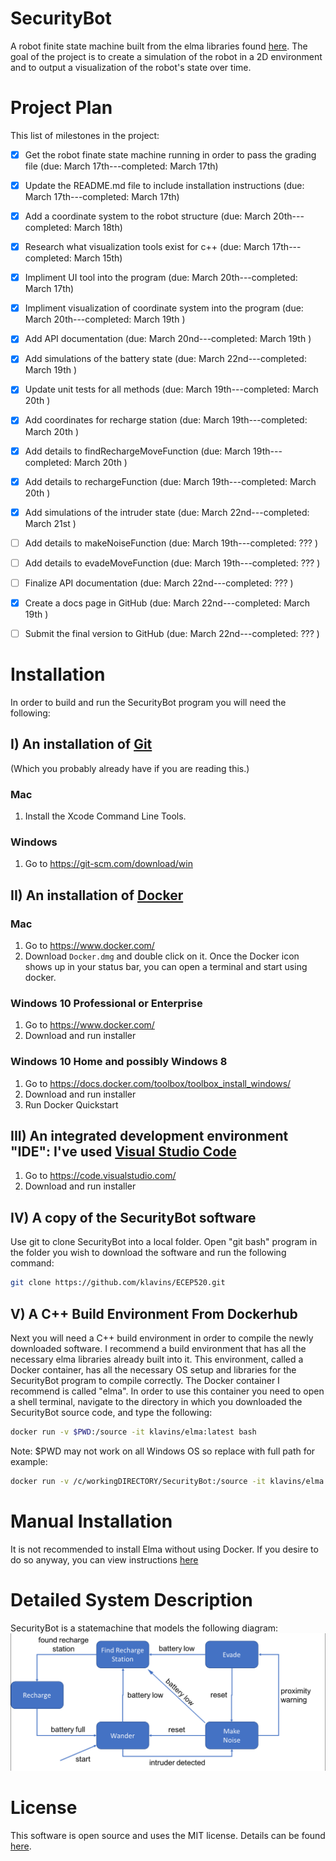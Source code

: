 SecurityBot
===
A robot finite state machine built from the elma libraries found [here](https://github.com/klavinslab/elma).  The goal of the project is to create a simulation of the robot in a 2D environment and to output a visualization of the robot's state over time.

Project Plan
===
This list of milestones in the project:
- [x] Get the robot finate state machine running in order to pass the grading file (due: March 17th---completed: March 17th)
- [x] Update the README.md file to include installation instructions (due: March 17th---completed: March 17th)
- [x] Add a coordinate system to the robot structure  (due: March 20th---completed: March 18th)
- [x] Research what visualization tools exist for c++ (due: March 17th---completed: March 15th) 
- [x] Impliment UI tool into the program (due: March 20th---completed: March 17th)
- [x] Impliment visualization of coordinate system into the program (due: March 20th---completed: March 19th )
- [x] Add API documentation (due: March 20nd---completed: March 19th )
- [x] Add simulations of the battery state (due: March 22nd---completed: March 19th )
- [x] Update unit tests for all methods (due: March 19th---completed: March 20th )
- [x] Add coordinates for recharge station (due: March 19th---completed: March 20th )
- [x] Add details to findRechargeMoveFunction (due: March 19th---completed: March 20th )
- [x] Add details to rechargeFunction (due: March 19th---completed: March 20th )
- [x] Add simulations of the intruder state (due: March 22nd---completed: March 21st )

- [ ] Add details to makeNoiseFunction (due: March 19th---completed: ??? )
- [ ] Add details to evadeMoveFunction (due: March 19th---completed: ??? )
- [ ] Finalize API documentation (due: March 22nd---completed: ??? )
- [x] Create a docs page in GitHub (due: March 22nd---completed: March 19th )
- [ ] Submit the final version to GitHub (due: March 22nd---completed: ??? )


# Installation
In order to build and run the SecurityBot program you will need the following:

## I)  An installation of [Git](https://git-scm.com/)
(Which you probably already have if you are reading this.)
### Mac
1. Install the Xcode Command Line Tools.
### Windows
1. Go to https://git-scm.com/download/win

## II)  An installation of [Docker](https://www.docker.com/)
### Mac
1. Go to https://www.docker.com/
2. Download `Docker.dmg` and double click on it. Once the Docker icon shows up in your status bar, you can open a terminal and start using docker.
### Windows 10 Professional or Enterprise
1. Go to https://www.docker.com/
2. Download and run installer
### Windows 10 Home and possibly Windows 8
1. Go to https://docs.docker.com/toolbox/toolbox_install_windows/
2. Download and run installer
3. Run Docker Quickstart

## III)  An integrated development environment "IDE": I've used [Visual Studio Code](https://code.visualstudio.com/)
1. Go to https://code.visualstudio.com/
2. Download and run installer

## IV)  A copy of the SecurityBot software
Use git to clone SecurityBot into a local folder.
Open "git bash" program in the folder you wish to download the software and run the following command:
```bash
git clone https://github.com/klavins/ECEP520.git
```
## V)  A C++ Build Environment From Dockerhub
Next you will need a C++ build environment in order to compile the newly downloaded software.  I recommend a build environment that has all the necessary elma libraries already built into it.  This environment, called a Docker container, has all the necessary OS setup and libraries for the SecurityBot program to compile correctly.  The Docker container I recommend is called "elma".
In order to use this container you need to open a shell terminal, navigate to the directory in which you downloaded the SecurityBot source code, and type the following:
```bash
docker run -v $PWD:/source -it klavins/elma:latest bash
```
Note: $PWD may not work on all Windows OS so replace with full path for example:
```bash
docker run -v /c/workingDIRECTORY/SecurityBot:/source -it klavins/elma:latest bash
```      

# Manual Installation
It is not recommended to install Elma without using Docker.  If you desire to do so anyway, you can view instructions [here](https://github.com/klavinslab/elma/blob/master/README.md#manual-installation)


# Detailed System Description
SecurityBot is a statemachine that models the following diagram:
<img src="./images/system.png" width="620">


# License
This software is open source and uses the MIT license. Details can be found [here](https://github.com/steveolio/SecurityBot/blob/master/LICENSE).